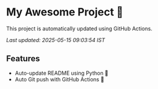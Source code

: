 # My Awesome Project 🚀

This project is automatically updated using GitHub Actions.

_Last updated: 2025-05-15 09:03:54 IST_

## Features
- Auto-update README using Python 🐍
- Auto Git push with GitHub Actions 🤖
